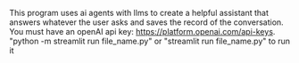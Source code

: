 This program uses ai agents with llms to create a helpful assistant that answers whatever the user asks and saves the record of the conversation.
You must have an openAI api key: https://platform.openai.com/api-keys. "python -m streamlit run file_name.py" or "streamlit run file_name.py" to run it
